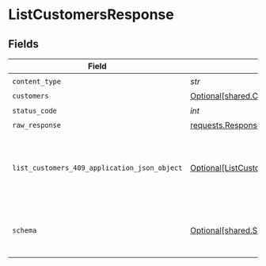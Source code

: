 # ListCustomersResponse


## Fields

| Field                                                                                                   | Type                                                                                                    | Required                                                                                                | Description                                                                                             |
| ------------------------------------------------------------------------------------------------------- | ------------------------------------------------------------------------------------------------------- | ------------------------------------------------------------------------------------------------------- | ------------------------------------------------------------------------------------------------------- |
| `content_type`                                                                                          | *str*                                                                                                   | :heavy_check_mark:                                                                                      | N/A                                                                                                     |
| `customers`                                                                                             | [Optional[shared.Customers]](../../models/shared/customers.md)                                          | :heavy_minus_sign:                                                                                      | Success                                                                                                 |
| `status_code`                                                                                           | *int*                                                                                                   | :heavy_check_mark:                                                                                      | N/A                                                                                                     |
| `raw_response`                                                                                          | [requests.Response](https://requests.readthedocs.io/en/latest/api/#requests.Response)                   | :heavy_minus_sign:                                                                                      | N/A                                                                                                     |
| `list_customers_409_application_json_object`                                                            | [Optional[ListCustomers409ApplicationJSON]](../../models/operations/listcustomers409applicationjson.md) | :heavy_minus_sign:                                                                                      | The data type's dataset has not been requested or is still syncing.                                     |
| `schema`                                                                                                | [Optional[shared.Schema]](../../models/shared/schema.md)                                                | :heavy_minus_sign:                                                                                      | Your `query` parameter was not correctly formed                                                         |